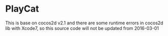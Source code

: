 # PlayCat
This is base on cocos2d v2.1 and there are some runtime errors in cocos2d lib with Xcode7, so this source code will not be updated from 2016-03-01 
